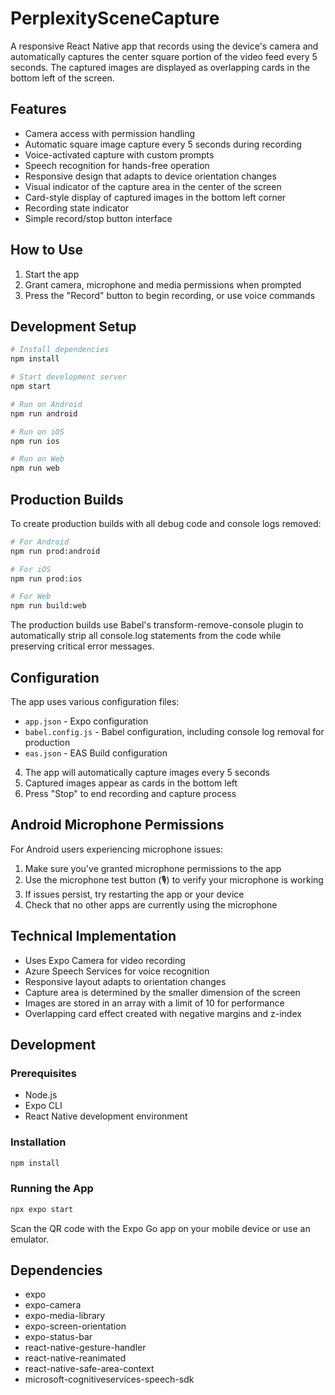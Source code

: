 # PerplexitySceneCapture

A responsive React Native app that records using the device's camera and automatically captures the center square portion of the video feed every 5 seconds. The captured images are displayed as overlapping cards in the bottom left of the screen.

## Features

- Camera access with permission handling
- Automatic square image capture every 5 seconds during recording
- Voice-activated capture with custom prompts
- Speech recognition for hands-free operation
- Responsive design that adapts to device orientation changes
- Visual indicator of the capture area in the center of the screen
- Card-style display of captured images in the bottom left corner
- Recording state indicator
- Simple record/stop button interface

## How to Use

1. Start the app
2. Grant camera, microphone and media permissions when prompted
3. Press the "Record" button to begin recording, or use voice commands

## Development Setup

```bash
# Install dependencies
npm install

# Start development server
npm start

# Run on Android
npm run android

# Run on iOS
npm run ios

# Run on Web
npm run web
```

## Production Builds

To create production builds with all debug code and console logs removed:

```bash
# For Android
npm run prod:android

# For iOS
npm run prod:ios

# For Web
npm run build:web
```

The production builds use Babel's transform-remove-console plugin to automatically strip all console.log statements from the code while preserving critical error messages.

## Configuration

The app uses various configuration files:

- `app.json` - Expo configuration
- `babel.config.js` - Babel configuration, including console log removal for production
- `eas.json` - EAS Build configuration
4. The app will automatically capture images every 5 seconds
5. Captured images appear as cards in the bottom left
6. Press "Stop" to end recording and capture process

## Android Microphone Permissions

For Android users experiencing microphone issues:
1. Make sure you've granted microphone permissions to the app
2. Use the microphone test button (🎙️) to verify your microphone is working
3. If issues persist, try restarting the app or your device
4. Check that no other apps are currently using the microphone

## Technical Implementation

- Uses Expo Camera for video recording
- Azure Speech Services for voice recognition
- Responsive layout adapts to orientation changes
- Capture area is determined by the smaller dimension of the screen
- Images are stored in an array with a limit of 10 for performance
- Overlapping card effect created with negative margins and z-index

## Development

### Prerequisites

- Node.js
- Expo CLI
- React Native development environment

### Installation

```bash
npm install
```

### Running the App

```bash
npx expo start
```

Scan the QR code with the Expo Go app on your mobile device or use an emulator.

## Dependencies

- expo
- expo-camera
- expo-media-library
- expo-screen-orientation
- expo-status-bar
- react-native-gesture-handler
- react-native-reanimated
- react-native-safe-area-context
- microsoft-cognitiveservices-speech-sdk